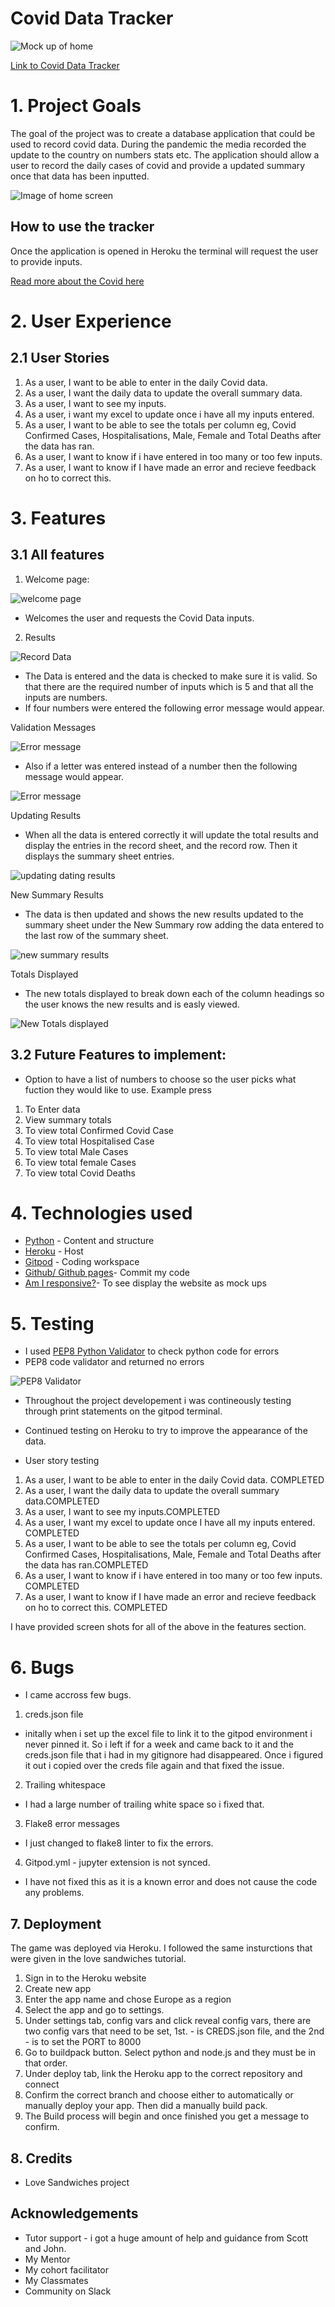 # Covid Data Tracker 
![Mock up of home](/readmeimages/amiresponsiveimgcoviddata.PNG)

[Link to Covid Data Tracker](https://covid-data2022.herokuapp.com/)

# 1. Project Goals
The goal of the project was to create a database application that could be used to record covid data. During the pandemic the media recorded the update to the country on numbers stats etc. The application should allow a user to record the daily cases of covid and provide a updated summary once that data has been inputted. 

![Image of home screen](/readmeimages/enteryourdata.PNG)
##  How to use the tracker
Once the application is opened in Heroku the terminal will request the user to provide inputs. 

[Read more about the Covid here](https://en.wikipedia.org/wiki/COVID-19)

# 2. User Experience

## 2.1 User Stories 
1. As a user, I want to be able to enter in the daily Covid data. 
2. As a user, I want the daily data to update the overall summary data.
3. As a user, I want to see my inputs.
4. As a user, i want my excel to update once i have all my inputs entered.
5. As a user, I want to be able to see the totals per column eg, Covid Confirmed Cases, Hospitalisations, Male, Female and Total Deaths after the data has ran.
6. As a user, I want to know if i have entered in too many or too few inputs. 
7. As a user, I want to know if I have made an error and recieve feedback on ho to correct this. 


# 3. Features

## 3.1 All features

1. Welcome page:

![welcome page](readmeimages/enteryourdata.PNG)

- Welcomes the user and requests the Covid Data inputs. 

2. Results 

![Record Data](readmeimages/dataentered.PNG)
- The Data is entered and the data is checked to make sure it is valid. So that there are the required number of inputs which is 5 and that all the inputs are numbers.
- If four numbers were entered the following error message would appear. 

Validation Messages

![Error message](readmeimages/validationerror.PNG)

- Also if a letter was entered instead of a number then the following message would appear. 

![Error message](readmeimages/errormsgtwo.PNG)

Updating Results 

- When all the data is entered correctly it will update the total results and display the entries in the record sheet, and the record row. Then it displays the summary sheet entries. 

![updating dating results](readmeimages/updatingresults.PNG)

New Summary Results 

- The data is then updated and shows the new results updated to the summary sheet under the New Summary row adding the data entered to the last row of the summary sheet. 

![new summary results](readmeimages/newsummaryresults.PNG)

Totals Displayed 

- The new totals displayed to break down each of the column headings so the user knows the new results and is easly viewed. 

![New Totals displayed](readmeimages/summarytotals.PNG)


## 3.2 Future Features to implement:
- Option to have a list of numbers to choose so the user picks what fuction they would like to use. 
Example press 
1. To Enter data
2. View summary totals
3. To view total Confirmed Covid Case
4. To view total Hospitalised Case
5. To view total Male Cases
6. To view total female Cases
7. To view total Covid Deaths




# 4. Technologies used 
* [Python](https://en.wikipedia.org/wiki/Python_(programming_language)) - Content and structure
* [Heroku](https://id.heroku.com/login) - Host
* [Gitpod](https://www.gitpod.io/) - Coding workspace
* [Github/ Github pages](https://github.com/)- Commit my code
* [Am I responsive?](http://ami.responsivedesign.is/#)- To see display the website as mock ups  




# 5. Testing 
- I used [PEP8 Python Validator](https://validator.w3.org/#validate_by_input) to check python code for errors 
- PEP8 code validator and returned no errors

![PEP8 Validator](readmeimages/pep8validator.PNG)

- Throughout the project developement i was contineously testing through print statements on the gitpod terminal. 
- Continued testing on Heroku to try to improve the appearance of the data.

- User story testing
1. As a user, I want to be able to enter in the daily Covid data. COMPLETED 
2. As a user, I want the daily data to update the overall summary data.COMPLETED 
3. As a user, I want to see my inputs.COMPLETED  
4. As a user, I want my excel to update once I have all my inputs entered. COMPLETED 
5. As a user, I want to be able to see the totals per column eg, Covid Confirmed Cases, Hospitalisations, Male, Female and Total Deaths after the data has ran.COMPLETED  
6. As a user, I want to know if i have entered in too many or too few inputs. COMPLETED 
7. As a user, I want to know if I have made an error and recieve feedback on ho to correct this. COMPLETED 

I have provided screen shots for all of the above in the features section. 

# 6. Bugs
- I came accross few bugs. 
1. creds.json file
- initally when i set up the excel file to link it to the gitpod environment i never pinned it. So i left if for a week and came back to it and the creds.json file that i had in my gitignore had disappeared. Once i figured it out i copied over the creds file again and that fixed the issue. 
2. Trailing whitespace 
- I had a large number of trailing white space so i fixed that.
3. Flake8 error messages
- I just changed to flake8 linter to fix the errors. 
4. Gitpod.yml - jupyter extension is not synced.
- I have not fixed this as it is a known error and does not cause the code any problems. 






## 7. Deployment

The game was deployed via Heroku. I followed the same insturctions that were given in the love sandwiches tutorial. 
1. Sign in to the Heroku website 
2. Create new app
3. Enter the app name and chose Europe as a region 
4. Select the app and go to settings. 
5. Under settings tab, config vars and click reveal config vars, there are two config vars that need to be set,  1st. -  is CREDS.json file, and the 2nd -  is to set the PORT to 8000
6. Go to buildpack button. Select python and node.js and they must be in that order. 
7. Under deploy tab, link the Heroku app to the correct repository and connect
8. Confirm the correct branch and choose either to automatically or manually deploy your app. Then did a manually build pack. 
9. The Build process will begin and once finished you get a message to confirm. 



## 8. Credits
- Love Sandwiches project

## Acknowledgements
- Tutor support - i got a huge amount of help and guidance from Scott and John. 
- My Mentor
- My cohort facilitator
- My Classmates
- Community on Slack



